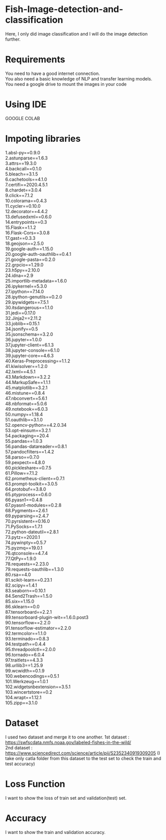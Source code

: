 # Fish-Image-detection-and-classification
Here, I only did image classification and I will do the image detection further.

# Requirements
 You need to have a good internet connection.<br />
 You also need a basic knowledge of NLP and transfer learning models.<br />
 You need a google drive to mount the images in your code<br />
 
 # Using IDE
 GOOGLE COLAB 
 
 # Impoting libraries
 
  1.absl-py==0.9.0<br />
  2.astunparse==1.6.3<br />
  3.attrs==19.3.0<br />
  4.backcall==0.1.0<br />
  5.bleach==3.1.5<br />
  6.cachetools==4.1.0<br />
  7.certifi==2020.4.5.1<br />
  8.chardet==3.0.4<br />
  9.click==7.1.2<br />
  10.colorama==0.4.3<br />
  11.cycler==0.10.0<br />
  12.decorator==4.4.2<br />
  13.defusedxml==0.6.0<br />
  14.entrypoints==0.3<br />
  15.Flask==1.1.2<br />
  16.Flask-Cors==3.0.8<br />
  17.gast==0.3.3<br />
  18.geojson==2.5.0<br />
  19.google-auth==1.15.0<br />
  20.google-auth-oauthlib==0.4.1<br />
  21.google-pasta==0.2.0<br />
  22.grpcio==1.29.0<br />
  23.h5py==2.10.0<br />
  24.idna==2.9<br />
  25.importlib-metadata==1.6.0<br />
  26.ipykernel==5.3.0<br />
  27.ipython==7.14.0<br />
  28.ipython-genutils==0.2.0<br />
  29.ipywidgets==7.5.1<br />
  30.itsdangerous==1.1.0<br />
  31.jedi==0.17.0<br />
  32.Jinja2==2.11.2<br />
  33.joblib==0.15.1<br />
  34.jsonify==0.5<br />
  35.jsonschema==3.2.0<br />
  36.jupyter==1.0.0<br />
  37.jupyter-client==6.1.3<br />
  38.jupyter-console==6.1.0<br />
  39.jupyter-core==4.6.3<br />
  40.Keras-Preprocessing==1.1.2<br />
  41.kiwisolver==1.2.0<br />
  42.lxml==4.5.1<br />
  43.Markdown==3.2.2<br />
  44.MarkupSafe==1.1.1<br />
  45.matplotlib==3.2.1<br />
  46.mistune==0.8.4<br />
  47.nbconvert==5.6.1<br />
  48.nbformat==5.0.6<br />
  49.notebook==6.0.3<br />
  50.numpy==1.18.4<br />
  51.oauthlib==3.1.0<br />
  52.opencv-python==4.2.0.34<br />
  53.opt-einsum==3.2.1<br />
  54.packaging==20.4<br />
  55.pandas==1.0.3<br />
  56.pandas-datareader==0.8.1<br />
  57.pandocfilters==1.4.2<br />
  58.parso==0.7.0<br />
  59.pexpect==4.8.0<br />
  60.pickleshare==0.7.5<br />
  61.Pillow==7.1.2<br />
  62.prometheus-client==0.7.1<br />
  63.prompt-toolkit==3.0.5<br />
  64.protobuf==3.8.0<br />
  65.ptyprocess==0.6.0<br />
  66.pyasn1==0.4.8<br />
  67.pyasn1-modules==0.2.8<br />
  68.Pygments==2.6.1<br />
  69.pyparsing==2.4.7<br />
  70.pyrsistent==0.16.0<br />
  71.PySocks==1.7.1<br />
  72.python-dateutil==2.8.1<br />
  73.pytz==2020.1<br />
  74.pywinpty==0.5.7<br />
  75.pyzmq==19.0.1<br />
  76.qtconsole==4.7.4<br />
  77.QtPy==1.9.0<br />
  78.requests==2.23.0<br />
  79.requests-oauthlib==1.3.0<br />
  80.rsa==4.0<br />
  81.scikit-learn==0.23.1<br />
  82.scipy==1.4.1<br />
  83.seaborn==0.10.1<br />
  84.Send2Trash==1.5.0<br />
  85.six==1.15.0<br />
  86.sklearn==0.0<br />
  87.tensorboard==2.2.1<br />
  89.tensorboard-plugin-wit==1.6.0.post3<br />
  90.tensorflow==2.2.0<br />
  91.tensorflow-estimator==2.2.0<br />
  92.termcolor==1.1.0<br />
  93.terminado==0.8.3<br />
  94.testpath==0.4.4<br />
  95.threadpoolctl==2.0.0<br />
  96.tornado==6.0.4<br />
  97.traitlets==4.3.3<br />
  98.urllib3==1.25.9<br />
  99.wcwidth==0.1.9<br />
  100.webencodings==0.5.1<br />
  101.Werkzeug==1.0.1<br />
  102.widgetsnbextension==3.5.1<br />
  103.wincertstore==0.2<br />
  104.wrapt==1.12.1<br />
  105.zipp==3.1.0<br />

# Dataset
I used two dataset and merge it to one another.
1st dataset : https://swfscdata.nmfs.noaa.gov/labeled-fishes-in-the-wild/  <br />
2nd dataset : https://www.sciencedirect.com/science/article/pii/S2352340919309205 (I take only catla folder from this dataset to the test set to check the train and test accuracy)  <br />

# Loss Function
 I want to show the loss of train set and validation(test) set.
# Accuracy 
 I want to show the train and validation accuracy.
 
